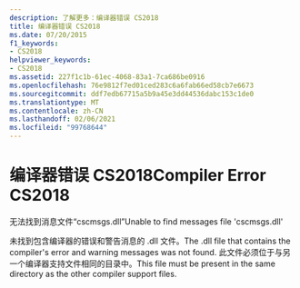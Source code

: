 ```yaml
---
description: 了解更多：编译器错误 CS2018
title: 编译器错误 CS2018
ms.date: 07/20/2015
f1_keywords:
- CS2018
helpviewer_keywords:
- CS2018
ms.assetid: 227f1c1b-61ec-4068-83a1-7ca686be0916
ms.openlocfilehash: 76e9812f7ed01ced283c6a6fab66ed58cb7e6673
ms.sourcegitcommit: ddf7edb67715a5b9a45e3dd44536dabc153c1de0
ms.translationtype: MT
ms.contentlocale: zh-CN
ms.lasthandoff: 02/06/2021
ms.locfileid: "99768644"
---
```

# <a name="compiler-error-cs2018"></a><span data-ttu-id="43f16-103">编译器错误 CS2018</span><span class="sxs-lookup"><span data-stu-id="43f16-103">Compiler Error CS2018</span></span>

<span data-ttu-id="43f16-104">无法找到消息文件“cscmsgs.dll”</span><span class="sxs-lookup"><span data-stu-id="43f16-104">Unable to find messages file 'cscmsgs.dll'</span></span>  
  
 <span data-ttu-id="43f16-105">未找到包含编译器的错误和警告消息的 .dll 文件。</span><span class="sxs-lookup"><span data-stu-id="43f16-105">The .dll file that contains the compiler's error and warning messages was not found.</span></span> <span data-ttu-id="43f16-106">此文件必须位于与另一个编译器支持文件相同的目录中。</span><span class="sxs-lookup"><span data-stu-id="43f16-106">This file must be present in the same directory as the other compiler support files.</span></span>
